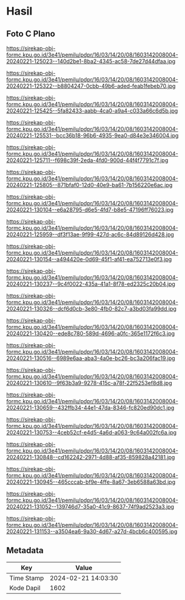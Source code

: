 # Hasil

## Foto C Plano

https://sirekap-obj-formc.kpu.go.id/3e41/pemilu/pdpr/16/03/14/20/08/1603142008004-20240221-125023--140d2be1-8ba2-4345-ac58-7de27d44dfaa.jpg

https://sirekap-obj-formc.kpu.go.id/3e41/pemilu/pdpr/16/03/14/20/08/1603142008004-20240221-125322--b8804247-0cbb-49b6-aded-feab1febeb70.jpg

https://sirekap-obj-formc.kpu.go.id/3e41/pemilu/pdpr/16/03/14/20/08/1603142008004-20240221-125425--5fa82433-aabb-4ca0-a9a4-c033a66c6d5b.jpg

https://sirekap-obj-formc.kpu.go.id/3e41/pemilu/pdpr/16/03/14/20/08/1603142008004-20240221-125531--bcc36b18-96b6-4935-9ea0-d84e3e346004.jpg

https://sirekap-obj-formc.kpu.go.id/3e41/pemilu/pdpr/16/03/14/20/08/1603142008004-20240221-125711--f698c39f-2eda-4fd0-900d-44f4f7791c7f.jpg

https://sirekap-obj-formc.kpu.go.id/3e41/pemilu/pdpr/16/03/14/20/08/1603142008004-20240221-125805--871bfaf0-12d0-40e9-ba61-7b156220e6ac.jpg

https://sirekap-obj-formc.kpu.go.id/3e41/pemilu/pdpr/16/03/14/20/08/1603142008004-20240221-130104--e6a28795-d6e5-4fd7-b8e5-47196ff76023.jpg

https://sirekap-obj-formc.kpu.go.id/3e41/pemilu/pdpr/16/03/14/20/08/1603142008004-20240221-125959--df3f13ae-9f99-427d-ac6c-84d89126d428.jpg

https://sirekap-obj-formc.kpu.go.id/3e41/pemilu/pdpr/16/03/14/20/08/1603142008004-20240221-130154--a494420e-0d69-45f1-af41-ea752713e0f3.jpg

https://sirekap-obj-formc.kpu.go.id/3e41/pemilu/pdpr/16/03/14/20/08/1603142008004-20240221-130237--9c4f0022-435a-41a1-8f78-ed2325c20b04.jpg

https://sirekap-obj-formc.kpu.go.id/3e41/pemilu/pdpr/16/03/14/20/08/1603142008004-20240221-130326--dcf6d0cb-3e80-4fb0-82c7-a3bd03fa99dd.jpg

https://sirekap-obj-formc.kpu.go.id/3e41/pemilu/pdpr/16/03/14/20/08/1603142008004-20240221-130420--ede8c780-589d-4696-a0fc-365e1172f6c3.jpg

https://sirekap-obj-formc.kpu.go.id/3e41/pemilu/pdpr/16/03/14/20/08/1603142008004-20240221-130516--6989e6aa-aba3-4a0e-bc26-bc3a206fac19.jpg

https://sirekap-obj-formc.kpu.go.id/3e41/pemilu/pdpr/16/03/14/20/08/1603142008004-20240221-130610--9f63b3a9-9278-415c-a78f-22f5253ef8d8.jpg

https://sirekap-obj-formc.kpu.go.id/3e41/pemilu/pdpr/16/03/14/20/08/1603142008004-20240221-130659--432ffb34-44e1-47da-8346-fc820ed90dc1.jpg

https://sirekap-obj-formc.kpu.go.id/3e41/pemilu/pdpr/16/03/14/20/08/1603142008004-20240221-130753--4ceb52cf-e4d5-4a6d-a063-9c64a002fc6a.jpg

https://sirekap-obj-formc.kpu.go.id/3e41/pemilu/pdpr/16/03/14/20/08/1603142008004-20240221-130848--cd162242-2971-4d88-af35-859828a42181.jpg

https://sirekap-obj-formc.kpu.go.id/3e41/pemilu/pdpr/16/03/14/20/08/1603142008004-20240221-130945--465cccab-bf9e-4ffe-8a67-3eb6588a63bd.jpg

https://sirekap-obj-formc.kpu.go.id/3e41/pemilu/pdpr/16/03/14/20/08/1603142008004-20240221-131052--139746d7-35a0-41c9-8637-74f9ad2523a3.jpg

https://sirekap-obj-formc.kpu.go.id/3e41/pemilu/pdpr/16/03/14/20/08/1603142008004-20240221-131153--a3504ea6-9a30-4d67-a27d-4bcb6c400595.jpg


## Metadata

| Key        | Value               |
| ---------- | ------------------- |
| Time Stamp | 2024-02-21 14:03:30 |
| Kode Dapil | 1602                |



